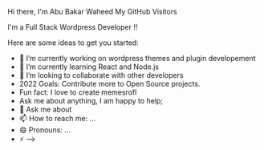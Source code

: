 Hi there, I'm Abu Bakar Waheed
My GitHub Visitors


I'm a Full Stack Wordpress Developer !!

Here are some ideas to get you started:

- 🔭 I’m currently working on wordpress themes and plugin developement
- 🌱 I’m currently learning  React and Node.js
- 👯 I’m looking to collaborate with other developers
-  2022 Goals: Contribute more to Open Source projects.
-  Fun fact: I love to create memesrofl
-  Ask me about anything, I am happy to help;
- 💬 Ask me about 
- 📫 How to reach me: ...
- 😄 Pronouns: ...
- ⚡ 
-->
